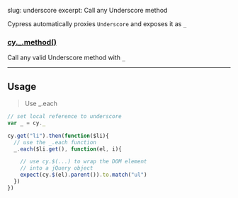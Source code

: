 slug: underscore
excerpt: Call any Underscore method

Cypress automatically proxies `Underscore` and exposes it as `_`

### [cy._.method()](#usage)

Call any valid Underscore method with `_`

***

## Usage

> Use _.each

```javascript
// set local reference to underscore
var _ = cy._

cy.get("li").then(function($li){
  // use the _.each function
  _.each($li.get(), function(el, i){

    // use cy.$(...) to wrap the DOM element
    // into a jQuery object
    expect(cy.$(el).parent()).to.match("ul")
  })
})
```